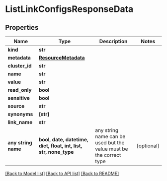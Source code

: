 # ListLinkConfigsResponseData


## Properties
Name | Type | Description | Notes
------------ | ------------- | ------------- | -------------
**kind** | **str** |  | 
**metadata** | [**ResourceMetadata**](ResourceMetadata.md) |  | 
**cluster_id** | **str** |  | 
**name** | **str** |  | 
**value** | **str** |  | 
**read_only** | **bool** |  | 
**sensitive** | **bool** |  | 
**source** | **str** |  | 
**synonyms** | **[str]** |  | 
**link_name** | **str** |  | 
**any string name** | **bool, date, datetime, dict, float, int, list, str, none_type** | any string name can be used but the value must be the correct type | [optional]

[[Back to Model list]](../README.md#documentation-for-models) [[Back to API list]](../README.md#documentation-for-api-endpoints) [[Back to README]](../README.md)


